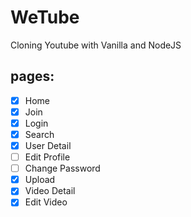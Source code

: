 # WeTube

Cloning Youtube with Vanilla and NodeJS

## pages:

- [x] Home
- [x] Join
- [x] Login
- [x] Search
- [x] User Detail
- [ ] Edit Profile
- [ ] Change Password
- [x] Upload
- [x] Video Detail
- [x] Edit Video
